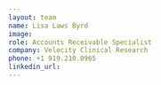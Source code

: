 ```yaml
---
layout: team
name: Lisa Laws Byrd
image:
role: Accounts Receivable Specialist
company: Velocity Clinical Research
phone: +1 919.210.0965
linkedin_url:
---
```


